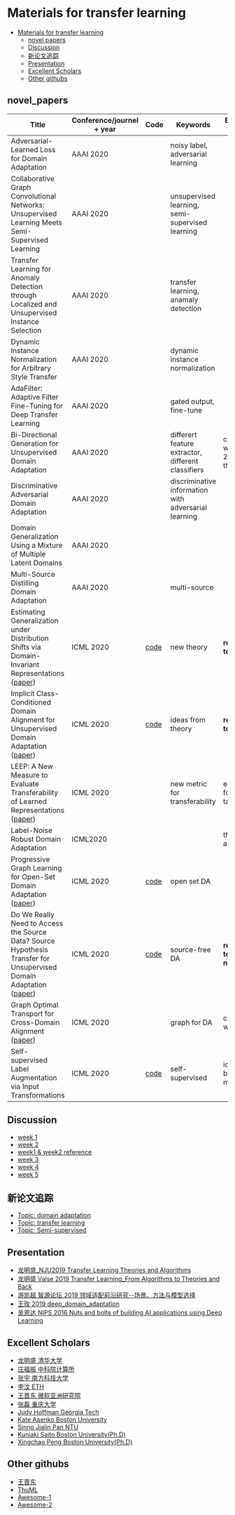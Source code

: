 # Materials for transfer learning

- [Materials for transfer learning](#materials-for-transfer-learning)
  * [novel papers](#novel_papers)
  * [Discussion](#discussion)
  * [新论文追踪](#新论文追踪)
  * [Presentation](#presentation)
  * [Excellent Scholars](#excellent-scholars)
  <!-- * [论文整理](#论文整理)   
  <!--* [Template](#Template)
    + [ppt](#ppt)
   -->
  * [Other githubs](#other-githubs)
 
## novel_papers
|  Title   | Conference/journel + year| Code | Keywords |  Benenit for our |
|  ----  | ----  | ---- | ---- | ---- |
| Adversarial-Learned Loss for Domain Adaptation  | AAAI 2020 |  | noisy label, adversarial learning ||
| Collaborative Graph Convolutional Networks: Unsupervised Learning Meets Semi-Supervised Learning  | AAAI 2020 |  | unsupervised learning, semi-supervised learning ||
|Transfer Learning for Anomaly Detection through Localized and Unsupervised Instance Selection| AAAI 2020 || transfer learning, anamaly detection||
|Dynamic Instance Normalization for Arbitrary Style Transfer|AAAI 2020| |dynamic instance normalization||
|AdaFilter: Adaptive Filter Fine-Tuning for Deep Transfer Learning|AAAI 2020||gated output, fine-tune||
|Bi-Directional Generation for Unsupervised Domain Adaptation|AAAI 2020||differert feature extractor, different classifiers|connection with ICML 2019, the third term|
|Discriminative Adversarial Domain Adaptation|AAAI 2020| | discriminative information with adversarial learning||
|Domain Generalization Using a Mixture of Multiple Latent Domains|AAAI 2020||||
|Multi-Source Distilling Domain Adaptation|AAAI 2020||multi-source||
|Estimating Generalization under Distribution Shifts via Domain-Invariant Representations ([paper](http://people.csail.mit.edu/stefje/papers/chuang_icml20.pdf))|ICML 2020|[code](https://github.com/chingyaoc/estimating-generalization)|new theory|**recommend to read**|
|Implicit Class-Conditioned Domain Alignment for Unsupervised Domain Adaptation ([paper](https://arxiv.org/pdf/2006.04996.pdf))|ICML 2020|[code](https://github.com/xiangdal/implicit_alignment)|ideas from theory|**recommend to read**|
|LEEP: A New Measure to Evaluate Transferability of Learned Representations ([paper](https://arxiv.org/pdf/2002.12462.pdf))|ICML 2020||new metric for transferability|easy to use for other tasks|
|Label-Noise Robust Domain Adaptation|ICML2020|||the author is a rising star|
|Progressive Graph Learning for Open-Set Domain Adaptation ([paper](https://arxiv.org/abs/2006.12087))|ICML 2020|[code](https://github.com/BUserName/PGL)|open set DA||
|Do We Really Need to Access the Source Data? Source Hypothesis Transfer for Unsupervised Domain Adaptation ([paper](https://arxiv.org/abs/2002.08546))|ICML 2020|[code](https://github.com/tim-learn/SHOT)|source-free DA |**recommend to read, new trneds**|
|Graph Optimal Transport for Cross-Domain Alignment ([paper](https://arxiv.org/pdf/2006.14744v2.pdf))|ICML 2020||graph for DA| connenction with GCN |
|Self-supervised Label Augmentation via Input Transformations|ICML 2020|[code](https://github.com/hankook/SLA)|self-supervised|ideas can be used to many tasks|
## Discussion

   - [week 1](https://github.com/dududuAA/TL_group/tree/master/discuss/week1_10-14)
   - [week 2](https://github.com/dududuAA/TL_group/tree/master/discuss/week2_10-23)
   - [week1 & week2 reference](https://github.com/dududuAA/TL_group/blob/master/discuss/week1%262%E5%8F%82%E8%80%83.pdf)
   - [week 3](https://github.com/dududuAA/TL/tree/master/discuss/week3_10-30)
   - [week 4](https://github.com/dududuAA/TL/tree/master/discuss/week4_11-07)
   - [week 5](https://github.com/dududuAA/TL/tree/master/discuss/week5_11-13)
   
## 新论文追踪

- [Topic: domain adaptation](http://arxitics.com/search?q=domain%20adaptation&sort=updated)
- [Topic: transfer learning](http://arxitics.com/search?q=transfer%20learning&sort=updated#1904.01376/abstract)
- [Topic: Semi-supervised](http://arxitics.com/search?q=semi-supervised&sort=updated)
		  
## Presentation
   
   - [龙明盛_NJU2019 Transfer Learning Theories and Algorithms](https://github.com/dududuAA/TL_group/tree/master/presentation/%E9%BE%99%E6%98%8E%E7%9B%9B_NJU2019_Transfer%20Learning%20Theories%20and%20Algorithms)
   - [龙明盛 Valse 2019 Transfer Learning_From Algorithms to Theories and Back](https://github.com/dududuAA/TL_group/tree/master/presentation/%E9%BE%99%E6%98%8E%E7%9B%9B_valse2019_Transfer%20Learning_From%20Algorithms%20to%20Theories%20and%20Back)
   - [游凯超 智源论坛 2019 领域适配前沿研究--场景、方法与模型选择](https://www.bilibili.com/video/BV15J411W7KX?from=search&seid=8739501206493640960)
   - [王玫   2019 deep_domain_adaptation](https://github.com/dududuAA/TL_group/tree/master/presentation/%E7%8E%8B%E7%8E%AB_2019_deep_domain_adaptation)
   - [吴恩达 NIPS 2016  Nuts and bolts of building AI applications using Deep Learning](https://github.com/dududuAA/TL_group/tree/master/presentation/%E5%90%B4%E6%81%A9%E8%BE%BE_NIPS2016_Nuts%20and%20bolts%20of%20building%20AI%20applications%20using%20Deep%20Learning)
   
## Excellent Scholars
- [龙明盛 清华大学](http://ise.thss.tsinghua.edu.cn/~mlong/)
- [庄福振 中科院计算所](http://www.intsci.ac.cn/users/zhuangfuzhen/)
- [张宇 南方科技大学](https://yuzhanghk.github.io/)
- [李汶 ETH](http://www.vision.ee.ethz.ch/~liwenw/)
- [王晋东 微软亚洲研究院](http://jd92.wang/)
- [张磊 重庆大学](http://www.leizhang.tk/)
- [Judy Hoffman Georgia Tech](https://www.cc.gatech.edu/~judy/)
- [Kate Aaenko Boston University](https://www.bu.edu/cs/profiles/kate-saenko/)
- [Sinno Jialin Pan NTU](https://www.ntu.edu.sg/home/sinnopan/index.html)
- [Kuniaki Saito Boston University(Ph.D)](http://cs-people.bu.edu/keisaito/)
- [Xingchao Peng Boston University(Ph.D)](http://cs-people.bu.edu/xpeng/)
 <!--
## 论文整理
   - 非深度迁移学习
		- [LDA](https://github.com/dududuAA/TL/tree/master/%E8%AE%BA%E6%96%87%E6%95%B4%E7%90%86/%E9%9D%9E%E6%B7%B1%E5%BA%A6%E8%BF%81%E7%A7%BB%E5%AD%A6%E4%B9%A0/LDA)
   - 深度迁移学习
   - 对抗迁移学习
-->
 <!--
## Template
  ### ppt
  - [参考1](https://github.com/dududuAA/TL_group/blob/master/template/ppt/%E5%8F%82%E8%80%831.pptx) (A Latent-Constrained Variational Neural Dialogue Model for Information-Rich Responses)
-->
## Other githubs
- [王晋东](https://github.com/jindongwang)
- [ThuML](https://github.com/thuml)
- [Awesome-1](https://github.com/zhaoxin94/awsome-domain-adaptation#distance-based-methods)
- [Awesome-2](https://github.com/barebell/DA)
